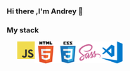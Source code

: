 ### Hi there ,I'm Andrey 👋

### My stack
<ul style="display: flex;" style="gap: 30">
  <img src="./img/javascript.png" width="40" height="40">
  <img src="./img/html.png" width="50" height="50">
  <img src="./img/css.png" width="50" height="50">
  <img src="./img/sass.png" width="50" height="50">
  <img src="./img/visual-studio-code.png" width="50" height="50">
</ul>

